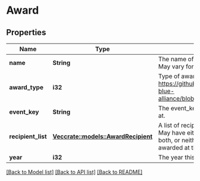 # Award

## Properties

Name | Type | Description | Notes
------------ | ------------- | ------------- | -------------
**name** | **String** | The name of the award as provided by FIRST. May vary for the same award type. | 
**award_type** | **i32** | Type of award given. See https://github.com/the-blue-alliance/the-blue-alliance/blob/master/consts/award_type.py#L6 | 
**event_key** | **String** | The event_key of the event the award was won at. | 
**recipient_list** | [**Vec<crate::models::AwardRecipient>**](Award_Recipient.md) | A list of recipients of the award at the event. May have either a team_key or an awardee, both, or neither (in the case the award wasn't awarded at the event). | 
**year** | **i32** | The year this award was won. | 

[[Back to Model list]](../README.md#documentation-for-models) [[Back to API list]](../README.md#documentation-for-api-endpoints) [[Back to README]](../README.md)


